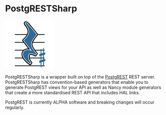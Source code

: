 # PostgRESTSharp

![Logo](logo.png "Logo")

PostgRESTSharp is a wrapper built on top of the [PostgREST](https://github.com/begriffs/postgrest) REST server. PostgRESTSharp has convention-based generators that enable you to generate PostgREST views for your API as well as Nancy module generators that create a more standardised REST API that includes HAL links.

PostgREST is currently ALPHA software and breaking changes will occur regularly.
